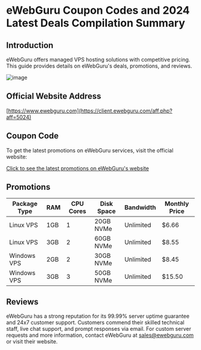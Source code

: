 # eWebGuru Coupon Codes and 2024 Latest Deals Compilation Summary

## Introduction
eWebGuru offers managed VPS hosting solutions with competitive pricing. This guide provides details on eWebGuru's deals, promotions, and reviews.

![image](https://github.com/destoockusu/eWebGuru/assets/167759740/eeb2adac-e8b2-4dd1-84e7-83b286b30166)

## Official Website Address
[https://www.ewebguru.com](https://client.ewebguru.com/aff.php?aff=5024)

## Coupon Code
To get the latest promotions on eWebGuru services, visit the official website:

[Click to see the latest promotions on eWebGuru's website](https://client.ewebguru.com/aff.php?aff=5024)

## Promotions

| Package Type   | RAM | CPU Cores | Disk Space | Bandwidth             | Monthly Price |
|----------------|-----|-----------|------------|------------------------|---------------|
| Linux VPS       | 1GB | 1         | 20GB NVMe  | Unlimited             | $6.66         |
| Linux VPS       | 3GB | 2         | 60GB NVMe  | Unlimited             | $8.55         |
| Windows VPS     | 2GB | 2         | 30GB NVMe  | Unlimited             | $8.45         |
| Windows VPS     | 3GB | 3         | 50GB NVMe  | Unlimited             | $15.50        |

## Reviews
eWebGuru has a strong reputation for its 99.99% server uptime guarantee and 24x7 customer support. Customers commend their skilled technical staff, live chat support, and prompt responses via email. For custom server requests and more information, contact eWebGuru at [sales@ewebguru.com](mailto:sales@ewebguru.com) or visit their website.

